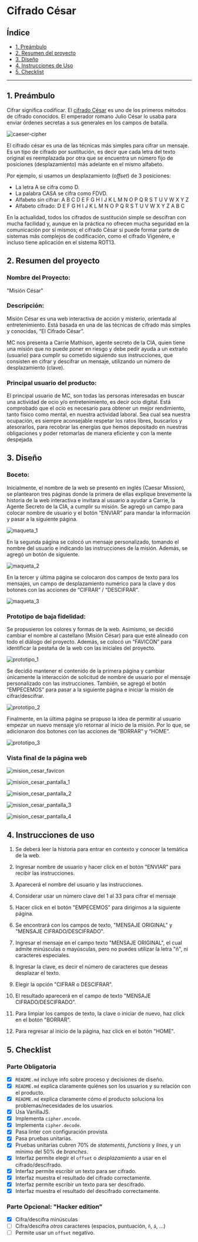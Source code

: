 # Cifrado César

## Índice

* [1. Preámbulo](#1-preámbulo)
* [2. Resumen del proyecto](#2-resumen-del-proyecto)
* [3. Diseño](#3-diseño)
* [4. Instrucciones de Uso](#4-instrucciones-de-uso)
* [5. Checklist](#5-checklist)

***

## 1. Preámbulo

Cifrar significa codificar. El [cifrado César](https://en.wikipedia.org/wiki/Caesar_cipher)
es uno de los primeros métodos de cifrado conocidos. El emperador romano Julio
César lo usaba para enviar órdenes secretas a sus generales en los campos de
batalla.

![caeser-cipher](https://upload.wikimedia.org/wikipedia/commons/thumb/2/2b/Caesar3.svg/2000px-Caesar3.svg.png)

El cifrado césar es una de las técnicas más simples para cifrar un mensaje. Es
un tipo de cifrado por sustitución, es decir que cada letra del texto original
es reemplazada por otra que se encuentra un número fijo de posiciones
(desplazamiento) más adelante en el mismo alfabeto.

Por ejemplo, si usamos un desplazamiento (_offset_) de 3 posiciones:

* La letra A se cifra como D.
* La palabra CASA se cifra como FDVD.
* Alfabeto sin cifrar: A B C D E F G H I J K L M N O P Q R S T U V W X Y Z
* Alfabeto cifrado: D E F G H I J K L M N O P Q R S T U V W X Y Z A B C

En la actualidad, todos los cifrados de sustitución simple se descifran con
mucha facilidad y, aunque en la práctica no ofrecen mucha seguridad en la
comunicación por sí mismos; el cifrado César sí puede formar parte de sistemas
más complejos de codificación, como el cifrado Vigenère, e incluso tiene
aplicación en el sistema ROT13.

## 2. Resumen del proyecto


### Nombre del Proyecto:

"Misión César"


### Descripción:

Misión César es una web interactiva de acción y misterio, orientada al entretenimiento. Está basada
en una de las técnicas de cifrado más simples y conocidas, “El Cifrado César”.

MC nos presenta a Carrie Mathison, agente secreto de la CIA, quien tiene una misión que
no puede poner en riesgo y debe pedir ayuda a un extraño (usuario) para cumplir su cometido siguiendo
sus instrucciones, que consisten en cifrar y descifrar un mensaje, utilizando un número de desplazamiento (clave).


### Principal usuario del producto:

El principal usuario de MC, son todas las personas interesadas en buscar una actividad de ocio y/o entretenimiento, es decir ocio digital.
Está comprobado que el ocio es necesario para obtener un mejor rendimiento, tanto físico como mental, en nuestra actividad laboral. Sea cual sea nuestra ocupación, es siempre aconsejable respetar los ratos libres, buscarlos y atesorarlos, para recobrar las energías que hemos depositado en nuestras obligaciones y poder retomarlas de manera eficiente y con la mente despejada.  


## 3. Diseño


### Boceto:

Inicialmente, el nombre de la web se presentó en inglés (Caesar Mission), se plantearon tres páginas donde la
primera de ellas explique brevemente la historia de la web interactiva e invitara al usuario a ayudar a Carrie,
la Agente Secreto de la CIA, a cumplir su misión. Se agregó un campo para colocar nombre de usuario y el botón
“ENVIAR” para mandar la información y pasar a la siguiente página.

![maqueta_1](https://user-images.githubusercontent.com/98719379/155234625-715ce2ab-127d-4e06-a1b1-1367904cea43.jpg)

En la segunda página se colocó un mensaje personalizado, tomando el nombre del usuario e indicando las
instrucciones de la misión. Además, se agregó un botón de siguiente.

![maqueta_2](https://user-images.githubusercontent.com/98719379/155234647-bc051229-9d9b-4320-a854-46951b95423a.jpg)

En la tercer y última página se colocaron dos campos de texto para los mensajes, un campo de desplazamiento
numérico para la clave y dos botones con las acciones de “CIFRAR” / “DESCIFRAR”.

![maqueta_3](https://user-images.githubusercontent.com/98719379/155234695-736ad93d-1eee-45db-ba2f-71cdd1f76ce5.jpg)



### Prototipo de baja fidelidad:

Se propusieron los colores y formas de la web. Asimismo, se decidió cambiar el nombre al castellano (Misión César)
para que esté alineado con todo el diálogo del proyecto. Además, se colocó un “FAVICON” para identificar la pestaña
de la web con las iniciales del proyecto.

![prototipo_1](img_readMe/Prototipo_1.jpg)

Se decidió mantener el contenido de la primera página y cambiar únicamente la interacción de solicitud de nombre de
usuario por el mensaje personalizado con las instrucciones. También, se agregó el botón “EMPECEMOS” para pasar a la
siguiente página e iniciar la misión de cifrar/descifrar.

![prototipo_2](img_readMe/Prototipo_2.jpg)

Finalmente, en la última página se propuso la idea de permitir al usuario empezar un nuevo mensaje y/o retornar al
inicio de la misión. Por lo que, se adicionaron dos botones con las acciones de “BORRAR” y “HOME”.

![prototipo_3](img_readMe/Prototipo_3.jpg)



### Vista final de la página web

![mision_cesar_favicon](img_readMe/Favicon_MC.png)

![mision_cesar_pantalla_1](https://user-images.githubusercontent.com/98719379/155234918-e393fda2-2a7d-409a-9bb0-1d98fc0f404e.png)

![mision_cesar_pantalla_2](https://user-images.githubusercontent.com/98719379/155234955-18efe589-2065-4343-8e4a-abb9331b99d9.png)

![mision_cesar_pantalla_3](https://user-images.githubusercontent.com/98719379/155234971-9092b0d6-7d2c-41f0-aff1-a172fa3bdf00.png)

![mision_cesar_pantalla_4](https://user-images.githubusercontent.com/98719379/155234985-35b72556-4d43-4fbe-90c7-46bd032e7b7d.png)


## 4. Instrucciones de uso

1. Se deberá leer la historia para entrar en contexto y conocer la temática de la web.

2. Ingresar nombre de usuario y hacer click en el botón "ENVIAR" para recibir
las instrucciones.

3. Aparecerá el nombre del usuario y las instrucciones.

4. Considerar usar un número clave del 1 al 33 para cifrar el mensaje

5. Hacer click en el botón "EMPECEMOS" para dirigirnos a la siguiente página.

6. Se encontrará con los campos de texto, "MENSAJE ORIGINAL" y "MENSAJE CIFRADO/DESCIFRADO".

7. Ingresar el mensaje en el campo texto "MENSAJE ORIGINAL", el cual admite minúsculas o mayúsculas,
pero no puedes utilizar la letra "ñ", ni caracteres especiales.

8. Ingresar la clave, es decir el número de caracteres que deseas desplazar el texto.

9. Elegir la opción "CIFRAR o DESCIFRAR".

10. El resultado aparecerá en el campo de texto "MENSAJE CIFRADO/DESCIFRADO".

11. Para limpiar los campos de texto, la clave o iniciar de nuevo, haz click en el botón "BORRAR".

12. Para regresar al inicio de la página, haz click en el botón "HOME".




## 5. Checklist

### Parte Obligatoria

* [x] `README.md` incluye info sobre proceso y decisiones de diseño.
* [x] `README.md` explica claramente quiénes son los usuarios y su relación con
  el producto.
* [x] `README.md` explica claramente cómo el producto soluciona los
  problemas/necesidades de los usuarios.
* [x] Usa VanillaJS.
* [x] Implementa `cipher.encode`.
* [x] Implementa `cipher.decode`.
* [x] Pasa linter con configuración provista.
* [x] Pasa pruebas unitarias.
* [x] Pruebas unitarias cubren 70% de _statements_, _functions_ y _lines_, y un
  mínimo del 50% de _branches_.
* [x] Interfaz permite elegir el `offset` o _desplazamiento_ a usar en el
  cifrado/descifrado.
* [x] Interfaz permite escribir un texto para ser cifrado.
* [x] Interfaz muestra el resultado del cifrado correctamente.
* [x] Interfaz permite escribir un texto para ser descifrado.
* [x] Interfaz muestra el resultado del descifrado correctamente.

### Parte Opcional: "Hacker edition"

* [x] Cifra/descifra minúsculas
* [ ] Cifra/descifra _otros_ caracteres (espacios, puntuación, `ñ`, `á`, ...)
* [ ] Permite usar un `offset` negativo.
